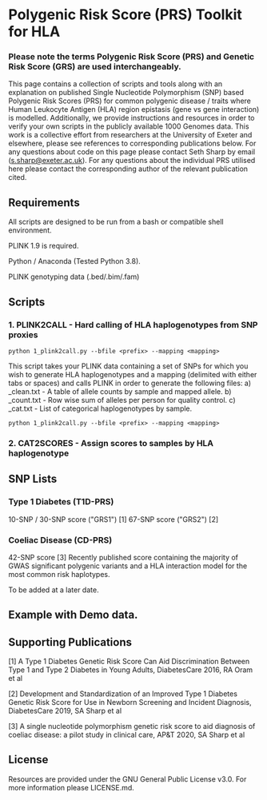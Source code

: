 # Polygenic Risk Score (PRS) Toolkit for HLA

### Please note the terms Polygenic Risk Score (PRS) and Genetic Risk Score (GRS) are used interchangeably.

This page contains a collection of scripts and tools along with an explanation on published Single Nucleotide Polymorphism (SNP) based Polygenic Risk Scores (PRS) for common polygenic disease / traits where Human Leukocyte Antigen (HLA) region epistasis (gene vs gene interaction) is modelled. Additionally, we provide instructions and resources in order to verify your own scripts in the publicly available 1000 Genomes data. This work is a collective effort from researchers at the University of Exeter and elsewhere, please see references to corresponding publications below. For any questions about code on this page please contact Seth Sharp by email (s.sharp@exeter.ac.uk). For any questions about the individual PRS utilised here please contact the corresponding author of the relevant publication cited.

## Requirements

All scripts are designed to be run from a bash or compatible shell environment.

PLINK 1.9 is required.

Python / Anaconda (Tested Python 3.8).

PLINK genotyping data (.bed/.bim/.fam)

## Scripts
### 1. PLINK2CALL - Hard calling of HLA haplogenotypes from SNP proxies
```
python 1_plink2call.py --bfile <prefix> --mapping <mapping> 
```
This script takes your PLINK data containing a set of SNPs for which you wish to generate HLA haplogenotypes and a mapping (delimited with either tabs or spaces) and calls PLINK in order to generate the following files:
a) <prefix>_clean.txt - A table of allele counts by sample and mapped allele.
b) <prefix>_count.txt - Row wise sum of alleles per person for quality control.
c) <prefix>_cat.txt - List of categorical haplogenotypes by sample.
  
```
python 1_plink2call.py --bfile <prefix> --mapping <mapping> 
```

### 2. CAT2SCORES - Assign scores to samples by HLA haplogenotype

## SNP Lists

### Type 1 Diabetes (T1D-PRS)

10-SNP / 30-SNP score ("GRS1") [1]
67-SNP score ("GRS2") [2]

### Coeliac Disease (CD-PRS)
42-SNP score [3]
Recently published score containing the majority of GWAS significant polygenic variants and a HLA interaction model for the most common risk haplotypes.

To be added at a later date.
## Example with Demo data.

## Supporting Publications

[1] A Type 1 Diabetes Genetic Risk Score Can Aid Discrimination Between Type 1 and Type 2 Diabetes in Young Adults, DiabetesCare 2016, RA Oram et al

[2] Development and Standardization of an Improved Type 1 Diabetes Genetic Risk Score for Use in Newborn Screening and Incident Diagnosis, DiabetesCare 2019, SA Sharp et al

[3] A single nucleotide polymorphism genetic risk score to aid diagnosis of coeliac disease: a pilot study in clinical care, AP&T 2020, SA Sharp et al

## License

Resources are provided under the GNU General Public License v3.0. For more information please LICENSE.md.
